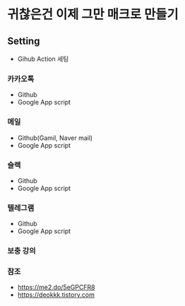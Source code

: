 # 귀찮은건 이제 그만 매크로 만들기

## Setting
- Gihub Action 세팅

### 카카오톡
- Github
- Google App script

### 메일
- Github(Gamil, Naver mail)
- Google App script

### 슬랙
- Github
- Google App script

### 텔레그램
- Github
- Google App script

### 보충 강의


### 참조
- https://me2.do/5eGPCFR8
- https://deokkk.tistory.com